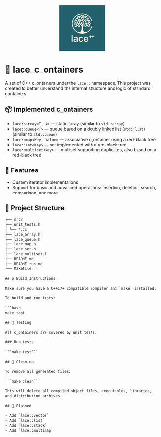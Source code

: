 <p align="center">
  <img src="logo.png" width="150" alt="lace logo">
</p>

# 🧵 lace_c_ontainers

A set of C++ c_ontainers under the `lace::` namespace. This project was created to better understand the internal structure and logic of standard containers.

## 📦 Implemented c_ontainers

- `lace::array<T, N>` — static array (similar to `std::array`)
- `lace::queue<T>` — queue based on a doubly linked list (`std::list`) (similar to `std::queue`)
- `lace::map<Key, Value>` — associative c_ontainer using a red-black tree
- `lace::set<Key>` — set implemented with a red-black tree
- `lace::multiset<Key>` — multiset supporting duplicates, also based on a red-black tree

## 🔧 Features

- Custom iterator implementations
- Support for basic and advanced operations: insertion, deletion, search, comparison, and more

## 📁 Project Structure

```
├── src/ 
├── unit_tests.h 
│ └── *.cc 
├── lace_array.h 
├── lace_queue.h 
├── lace_map.h 
├── lace_set.h 
├── lace_multiset.h 
├── README.md 
├── README_rus.md 
└── Makefile```

## ⚙️ Build Instructions

Make sure you have a C++17+ compatible compiler and `make` installed.

To build and run tests:

```bash
make test

## 🧪 Testing

All c_ontainers are covered by unit tests.

### Run tests

```make test```

## 🧹 Clean up

To remove all generated files:

```make clean```

This will delete all compiled object files, executables, libraries, and distribution archives.

## 🚧 Planned

- Add `lace::vector`
- Add `lace::list`
- Add `lace::stack`
- Add `lace::multimap`
